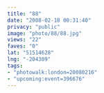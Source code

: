```yaml
---
title: "88"
date: "2008-02-18 00:31:40"
privacy: "public"
image: "photo/88/88.jpg"
views: "22"
faves: "0"
lat: "51514628"
lng: "-204309"
tags:
- "photowalk:london=20080216"
- "upcoming:event=396676"
---
```


